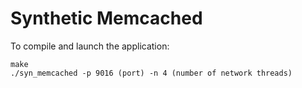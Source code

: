 # Synthetic Memcached

To compile and launch the application:

```
make
./syn_memcached -p 9016 (port) -n 4 (number of network threads)
```
